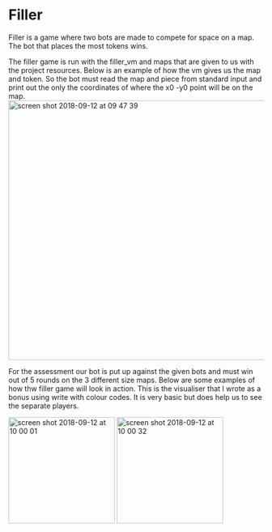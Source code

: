 # Filler

Filler is a game where two bots are made to compete for space on a map. The bot that places the most tokens wins. 

The filler game is run with the filler_vm and maps that are given to us with the project resources. 
Below is an example of how the vm gives us the map and token. So the bot must read the map and piece from standard input and print out the only the coordinates of where the
x0 -y0 point will be on the map. 
<img width="513" alt="screen shot 2018-09-12 at 09 47 39" src="https://user-images.githubusercontent.com/36439765/45411313-336c5780-b674-11e8-85b3-681caf1d2d1d.png">

For the assessment our bot is put up against the given bots and must win out of 5 rounds on the 3 different size maps.
Below are some examples of how thw filler game will look in action. This is the visualiser that I wrote as a bonus using write
with colour codes. It is very basic but does help us to see the separate players.

<img width="210" alt="screen shot 2018-09-12 at 10 00 01" src="https://user-images.githubusercontent.com/36439765/45411322-35ceb180-b674-11e8-9bc8-e910b565ba14.png">  <img width="210" alt="screen shot 2018-09-12 at 10 00 32" src="https://user-images.githubusercontent.com/36439765/45411323-37987500-b674-11e8-8eb2-e70e0a6287f8.png">
